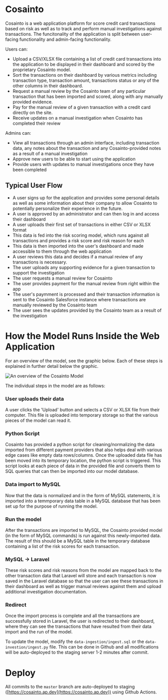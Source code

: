 # Cosainto

Cosainto is a web application platform for score credit card transactions based on risk as well as to track and perform manual investigations against transactions. The funcitonality of the application is split between user-facing functionality and admin-facing functionality.

Users can:
  - Upload a CSV/XLSX file containing a list of credit card transactions into the application to be displayed in their dashboard and scored by the proprietary Cosainto model.
  - Sort the transactions on their dashboard by various metrics including transaction type, transaction amount, transactions status or any of the other columns in their dashboard.
  - Request a manual review by the Cosainto team of any particular transaction that has been imported and scored, along with any manually provided evidence.
  - Pay for the manual review of a given transaction with a credit card directly on the site.
  - Receive updates on a manual investigation when Cosainto has completed their review
  
Admins can:
  - View all transactions through an admin interface, including transaction data, any notes about the transaction and any Cosainto-provided notes as a result of a manual investigation
  - Approve new users to be able to start using the application
  - Provide users with updates to manual investigations once they have been completed
  
## Typical User Flow
  - A user signs up for the application and provides some personal details as well as some information about their company to allow Cosainto to potentially personalize their experience in the future.
  - A user is approved by an administrator and can then log in and access their dashboard
  - A user uploads their first set of transactions in either CSV or XLSX format
  - This data is fed into the risk scoring model, which runs against all transactions and provides a risk score and risk reason for each
  - This data is then imported into the user's dashboard and made accessible to them through the web application
  - A user reviews this data and decides if a manual review of any transactions is necessary.
  - The user uploads any supporting evidence for a given transaction to support the investigation
  - The user requests a manual review for Cosainto
  - The user provides payment for the manual review from right within the app
  - The user's paymment is processed and their transaction information is sent to the Cosainto Salesforce instance where transactions are manually reviewed by the Cosainto team
  - The user sees the updates provided by the Cosainto team as a result of the investigation

# How the Model Runs Inside the Web Application
For an overview of the model, see the graphic below. Each of these steps is explained in further detail below the graphic.

![An overview of the Cosainto Model](https://github.com/cosainto/cosainto/blob/master/model.png)

The individual steps in the model are as follows:

### User uploads their data
A user clicks the 'Upload' button and selects a CSV or XLSX file from their computer. This file is uploaded into temporary storage so that the various pieces of the model can read it.

### Python Script
Cosainto has provided a python script for cleaning/normalizing the data imported from different payment providers that also helps deal with various edge cases like empty data rows/columns. Once the uploaded data file has been moved into its temporary location, the python script is triggered. This script looks at each piece of data in the provided file and converts them to SQL queries that can then be imported into our model database.

### Data import to MySQL
Now that the data is normalized and in the form of MySQL statements, it is imported into a temmporary data table in a MySQL database that has been set up for the purpose of running the model.

### Run the model
After the transactions are imported to MySQL, the Cosainto provided model (in the form of MySQL commands) is run against this newly-imported data. The result of this should be a MySQL table in the temporary database containing a list of the risk scores for each transaction.

### MySQL -> Laravel
These risk scores and risk reasons from the model are mapped back to the other transaction data that Laravel will store and each transaction is now saved in the Laravel database so that the user can see these transactions in their dashboard as well as trigger manual reviews against them and upload additional investigation documentation.

### Redirect
Once the import process is complete and all the transactions are successfully stored in Laravel, the user is redirected to their dashboard, where they can see the transactions that have resulted from their data import and the run of the model.

To update the model, modify the `data-ingestion/ingest.sql` or the `data-investion/ingest.py` file. This can be done in Github and all modifications will be auto-deployed to the staging server 1-2 minutes after commit.

# Deploy
All commits to the `master` branch are auto-deployed to staging ([https://cosainto.ap.dev](https://cosainto.ap.dev)) using Github Actions.
